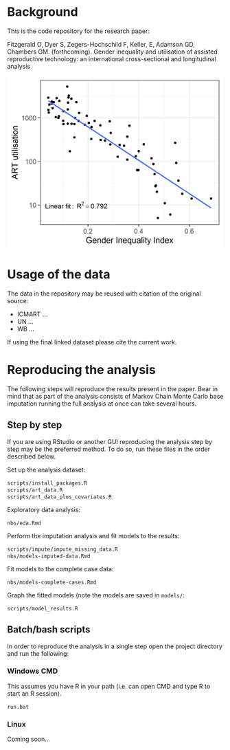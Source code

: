 
# Background

This is the code repository for the research paper:

Fitzgerald O, Dyer S, Zegers-Hochschild F, Keller, E, Adamson GD, Chambers GM. (forthcoming). Gender inequality and utilisation of assisted reproductive technology: an international cross-sectional and longitudinal analysis

![Cross sectional comparison of the GII and ART utilisation](results/graphs/gii_art_xsectional.png)

# Usage of the data

The data in the repository may be reused with citation of the original source:

* ICMART ...
* UN ...
* WB ...

If using the final linked dataset please cite the current work.

# Reproducing the analysis

The following steps will reproduce the results present in the paper. Bear in mind 
that as part of the analysis consists of Markov Chain Monte Carlo base imputation running the full analysis at once can take several hours.

## Step by step

If you are using RStudio or another GUI reproducing the analysis step by step 
may be the preferred method. To do so, run these files in the order described below.

Set up the analysis dataset:
```
scripts/install_packages.R
scripts/art_data.R
scripts/art_data_plus_covariates.R
```

Exploratory data analysis:
```
nbs/eda.Rmd
```

Perform the imputation analysis and fit models to the results:
```
scripts/impute/impute_missing_data.R
nbs/models-imputed-data.Rmd
```

Fit models to the complete case data:
```
nbs/models-complete-cases.Rmd
```

Graph the fitted models (note the models are saved in `models/`:
```
scripts/model_results.R
```

## Batch/bash scripts

In order to reproduce the analysis in a single step open the project directory and run the following:

### Windows CMD

This assumes you have R in your path (i.e. can open CMD and type R to start an R
session).

```
run.bat
```

### Linux

Coming soon...

